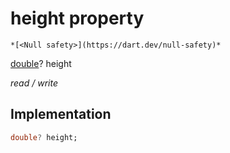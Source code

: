 


# height property




    *[<Null safety>](https://dart.dev/null-safety)*


[double](https://api.flutter.dev/flutter/dart-core/double-class.html)? height
  
_read / write_






## Implementation

```dart
double? height;


```







